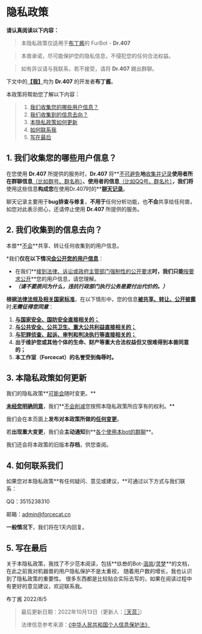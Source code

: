 # 隐私政策

**请认真阅读以下内容：**

> 本隐私政策仅适用于[布丁酱](https://github.com/BuDingOwO)的 FurBot - **Dr.407**

>本兽承诺，尽可能保护您的隐私信息，不侵犯您的任何合法权益。

>如有异议请与我联系，若不接受，请将 **Dr.407** 踢出群聊。

下文中的<u>**【我】**</u>均为 **Dr.407** 的开发者**布丁酱**。

本政策将帮助您了解以下内容：

> 1. [我们收集您的哪些用户信息？](./#_1)
> 2. [我们收集到的信息去向？](./#_2)
> 3. [本隐私政策如何更新](./#_3)
> 4. [如何联系我](./#_4)
> 5. [写在最后](./#_5)

## 1. 我们收集您的哪些用户信息？

在您使用 **Dr.407** 所提供的服务时，**Dr.407** 将**<u>不可避免</u>**地**<u>收集并记录</u>**使用者所在群聊信息<u>**（比如群号、群名称）**</u>、使用者的信息**<u>（比如QQ号、群名片）</u>**，我们将**使用这些信息**构成您**在使用Dr.407时的**<u>**聊天记录**</u>。

聊天记录主要用于**bug排查与修复**，**不用于**任何分析功能，也**不会**共享给任何兽，如您对此表示担心，还请停止使用 **Dr.407** 所提供的服务。

## 2. 我们收集到的信息去向？

本兽**<u>不会</u>**共享、转让任何收集到的用户信息。

*我们**仅在以下情况<u>会公开您的用户信息</u>**：

* 在我们**<u>接到法律、诉讼或政府主管部门强制性的公开要求</u>**时，我们只能**<u>按要求公开</u>**您的用户信息，请您理解。
* ***（请不要质问为什么，违抗行政部门执行公务是要付出代价的。）***

**根据[法律法规及相关国家标准](http://www.npc.gov.cn/npc/c30834/202108/a8c4e3672c74491a80b53a172bb753fe.shtml#)**，在以下情形中，您的信息<u>**被共享、转让、公开披露**</u>时***无需征得您同意***：

1. <u>**与国家安全、国防安全直接相关的；**</u>
2. <u>**与公共安全、公共卫生、重大公共利益直接相关的；**</u>
3. <u>**与犯罪侦查、起诉、审判和判决执行等直接相关的；**</u>
4. **出于维护您或其他个体的生命、财产等重大合法权益但又很难得到本兽同意的；**
5. **本工作室（Forcecat）的名誉受到侮辱时。**

## 3. 本隐私政策如何更新

我们的隐私政策**<u>可能会</u>随时变更。**

**<u>未经您明确同意</u>**，我们**<u>不会削减</u>您按照本隐私政策所应享有的权利。**

我们会在本页面上**发布对本政策所做的<u>任何变更</u>**。

若**出现重大变更**，我们会**主动通知**到**<u>各个使用本bot的群聊</u>**。

我们还会将本政策的旧版本**存档**，供您查阅。

## 4. 如何联系我们

如果您对本隐私政策**有任何疑问、意见或建议，**可通过以下方式与我们联系：

QQ：3515238310

邮箱：admin@forcecat.cn

**一般情况下**，我们将在1天内回复。

## 5. 写在最后

关于本隐私政策，我找了不少范本阅读，包括**玖叁的Bot-[洇岚](https://yinlan.furbot.icu/privacy/20220217/)/[灵梦](https://www.uwpg.xyz/privacy/)**的文档，在此之前我对机器兽的用户隐私保护不是太重视， 随着用户数的增长，我也认识到了隐私政策的重要性。 很多东西都是比较贴合实际去写的，如果在阅读过程中有更好的意见建议，欢迎联系我。

布丁酱 2022/8/5

> 最后更新日期：2022年10月13日（更新人：[〖天蓝〗](https://github.com/MetallicAllex)）
>
> 法律信息参考来源：[《中华人民共和国个人信息保护法》](http://www.npc.gov.cn/npc/c30834/202108/a8c4e3672c74491a80b53a172bb753fe.shtml)
